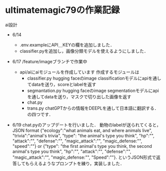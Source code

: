 # ultimatemagic79の作業記録
ai設計
- 6/14
  - .env.exampleにAPI＿KEYの欄を追加しました．
  - classifier.pyを追加し，画像分類モデルを使えるようにしました．   

- 6/17
  /feature/imageブランチで作業中
  - api/aiにaiモジュールを作成しています
    作成するモジュールは
    - classifier.py
      hugging faceのimage classificationモデルにapiを通してdataを送り，scoreとlabelを返す
    - segmantation.py
      hugging faceのimage segmentationモデルにapiを通してdataを送り，マスクで切り出した画像を返す
    - chat.py
    - trans.py
      chatGPTからの情報をDEEPLを通して日本語に翻訳する．
    の四つです．

- 6/19
  chat.pyのアップデートを行いました．
  動物のlabelが送られてくると，
  JSON format {"ecology":"what animals eat, and where animals live", "trivia":"animal's trivia", "type": "the animal's type you think",  "hp":"", "attack":"", "defense":"", "magic_attack":"", "magic_defense:"", "speed":""} or {"type": "the first animal's type you think, the second animal's type you think",  "hp":"", "attack":"", "defense":"", "magic_attack":"", "magic_defense:"", "Speed":""}.
  というJSON形式で返答してもらえるようなプロンプトを練り，実装しました．